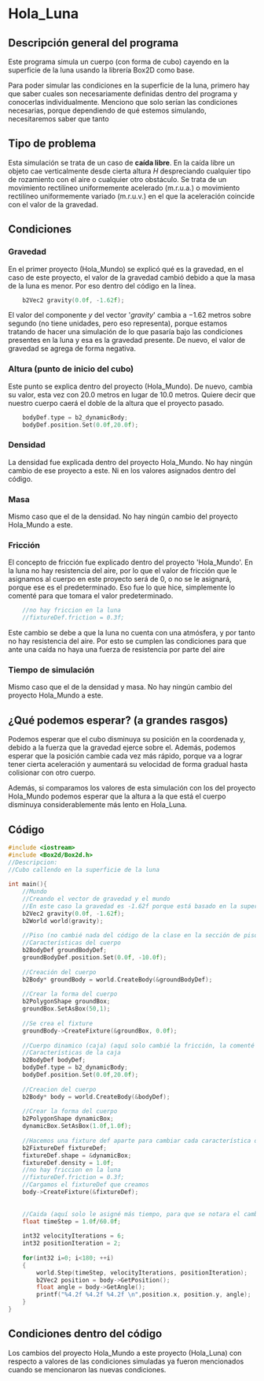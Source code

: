 # Hola_Luna

## Descripción general del programa
 Este programa simula un cuerpo (con forma de cubo) cayendo en la superficie de la luna usando la librería Box2D como base.

 Para poder simular las condiciones en la superficie de la luna, primero hay que saber cuales son necesariamente definidas dentro del programa y conocerlas individualmente. Menciono que solo serían las condiciones necesarias, porque dependiendo de qué estemos simulando, necesitaremos saber que tanto
## Tipo de problema
Esta simulación se trata de un caso de **caída libre**.
En la caída libre un objeto cae verticalmente desde cierta altura $H$ despreciando cualquier tipo de rozamiento con el aire o cualquier otro obstáculo. Se trata de un movimiento rectilíneo uniformemente acelerado (m.r.u.a.) o movimiento rectilíneo uniformemente variado (m.r.u.v.) en el que la aceleración coincide con el valor de la gravedad.
## Condiciones
### Gravedad
En el primer proyecto (Hola_Mundo) se explicó qué es la gravedad, en el caso de este proyecto, el valor de la gravedad cambió debido a que la masa de la luna es menor. Por eso dentro del código en la línea.

```cpp
	b2Vec2 gravity(0.0f, -1.62f);
```

El valor del componente $y$ del vector '$gravity$' cambia a $-1.62$ metros sobre segundo (no tiene unidades, pero eso representa), porque estamos tratando de hacer una simulación de lo que pasaría bajo las condiciones presentes en la luna y esa es la gravedad presente.
De nuevo, el valor de gravedad se agrega de forma negativa.
### Altura (punto de inicio del cubo)
Este punto se explica dentro del proyecto (Hola_Mundo). De nuevo, cambia su valor, esta vez con 20.0 metros en lugar de 10.0 metros. Quiere decir que nuestro cuerpo caerá el doble de la altura que el proyecto pasado.
```cpp
	bodyDef.type = b2_dynamicBody;  
	bodyDef.position.Set(0.0f,20.0f);
```
### Densidad
La densidad fue explicada dentro del proyecto Hola_Mundo. No hay ningún cambio de ese proyecto a este. Ni en los valores asignados dentro del código.
### Masa
Mismo caso que el de la densidad. No hay ningún cambio del proyecto Hola_Mundo a este.
### Fricción
El concepto de fricción fue explicado dentro del proyecto 'Hola_Mundo'.
En la luna no hay resistencia del aire, por lo que el valor de fricción que le asignamos al cuerpo en este proyecto será de $0$, o no se le asignará, porque ese es el predeterminado. Eso fue lo que hice, simplemente lo comenté para que tomara el valor predeterminado.
```cpp
	//no hay friccion en la luna  
	//fixtureDef.friction = 0.3f;
```
Este cambio se debe a que la luna no cuenta con una atmósfera, y por tanto no hay resistencia del aire. Por esto se cumplen las condiciones para que ante una caída no haya una fuerza de resistencia por parte del aire
### Tiempo de simulación
Mismo caso que el de la densidad y masa. No hay ningún cambio del proyecto Hola_Mundo a este.
## ¿Qué podemos esperar? (a grandes rasgos)
 Podemos esperar que el cubo disminuya su posición en la coordenada y, debido a la fuerza que la gravedad ejerce sobre el. Además, podemos esperar que la posición cambie cada vez más rápido, porque va a lograr tener cierta aceleración y aumentará su velocidad de forma gradual hasta colisionar con otro cuerpo.

 Además, si comparamos los valores de esta simulación con los del proyecto Hola_Mundo podemos esperar que la altura a la que está el cuerpo disminuya considerablemente más lento en Hola_Luna.
## Código
```cpp
#include <iostream>  
#include <Box2d/Box2d.h>  
//Descripcion:  
//Cubo callendo en la superficie de la luna  
  
int main(){  
    //Mundo  
    //Creando el vector de gravedad y el mundo    
    //En este caso la gravedad es -1.62f porque está basado en la superficie de la luna    
    b2Vec2 gravity(0.0f, -1.62f);  
    b2World world(gravity);  
  
    //Piso (no cambié nada del código de la clase en la sección de piso)  
    //Características del cuerpo    
    b2BodyDef groundBodyDef;  
    groundBodyDef.position.Set(0.0f, -10.0f);  
  
    //Creación del cuerpo  
    b2Body* groundBody = world.CreateBody(&groundBodyDef);  
  
    //Crear la forma del cuerpo  
    b2PolygonShape groundBox;  
    groundBox.SetAsBox(50,1);  
  
    //Se crea el fixture  
    groundBody->CreateFixture(&groundBox, 0.0f);  
  
    //Cuerpo dinamico (caja) (aquí solo cambié la fricción, la comenté porque escencialmente no hay fricción en el espacio [palabras de google])  
    //Características de la caja    
    b2BodyDef bodyDef;  
    bodyDef.type = b2_dynamicBody;  
    bodyDef.position.Set(0.0f,20.0f);  
  
    //Creacion del cuerpo  
    b2Body* body = world.CreateBody(&bodyDef);  
  
    //Crear la forma del cuerpo  
    b2PolygonShape dynamicBox;  
    dynamicBox.SetAsBox(1.0f,1.0f);  
  
    //Hacemos una fixture def aparte para cambiar cada característica del cuerpo  
    b2FixtureDef fixtureDef;  
    fixtureDef.shape = &dynamicBox;  
    fixtureDef.density = 1.0f;  
    //no hay friccion en la luna  
    //fixtureDef.friction = 0.3f;  
    //Cargamos el fixtureDef que creamos   
	body->CreateFixture(&fixtureDef);  
  
  
    //Caida (aquí solo le asigné más tiempo, para que se notara el cambio del inicio hasta el fin de la ejecución)  
    float timeStep = 1.0f/60.0f;  
  
    int32 velocityIterations = 6;  
    int32 positionIteration = 2;  
  
    for(int32 i=0; i<180; ++i)  
    {  
        world.Step(timeStep, velocityIterations, positionIteration);  
        b2Vec2 position = body->GetPosition();  
        float angle = body->GetAngle();  
        printf("%4.2f %4.2f %4.2f \n",position.x, position.y, angle);  
    }  
}
```
## Condiciones dentro del código
Los cambios del proyecto Hola_Mundo a este proyecto (Hola_Luna) con respecto a valores de las condiciones simuladas ya fueron mencionados cuando se mencionaron las nuevas condiciones.